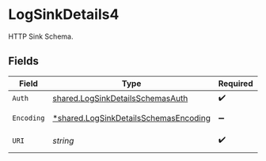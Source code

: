 # LogSinkDetails4

HTTP Sink Schema.


## Fields

| Field                                                                                                | Type                                                                                                 | Required                                                                                             | Description                                                                                          | Example                                                                                              |
| ---------------------------------------------------------------------------------------------------- | ---------------------------------------------------------------------------------------------------- | ---------------------------------------------------------------------------------------------------- | ---------------------------------------------------------------------------------------------------- | ---------------------------------------------------------------------------------------------------- |
| `Auth`                                                                                               | [shared.LogSinkDetailsSchemasAuth](../../../pkg/models/shared/logsinkdetailsschemasauth.md)          | :heavy_check_mark:                                                                                   | N/A                                                                                                  |                                                                                                      |
| `Encoding`                                                                                           | [*shared.LogSinkDetailsSchemasEncoding](../../../pkg/models/shared/logsinkdetailsschemasencoding.md) | :heavy_minus_sign:                                                                                   | Encoding options                                                                                     |                                                                                                      |
| `URI`                                                                                                | *string*                                                                                             | :heavy_check_mark:                                                                                   | Uri to send logs to.                                                                                 | my.log-collector.com                                                                                 |